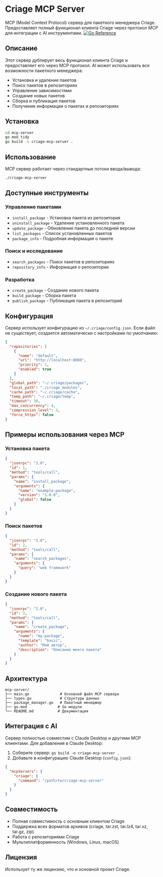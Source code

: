 # Criage MCP Server

MCP (Model Context Protocol) сервер для пакетного менеджера Criage. Предоставляет полный функционал клиента Criage через протокол MCP для интеграции с AI инструментами.
[![Go Reference](https://pkg.go.dev/badge/github.com/criage-oss/criage-mcp.svg)](https://pkg.go.dev/github.com/criage-oss/criage-mcp)

## Описание

Этот сервер дублирует весь функционал клиента Criage и предоставляет его через MCP протокол. AI может использовать все возможности пакетного менеджера:

- Установка и удаление пакетов
- Поиск пакетов в репозиториях
- Управление зависимостями
- Создание новых пакетов
- Сборка и публикация пакетов
- Получение информации о пакетах и репозиториях

## Установка

```bash
cd mcp-server
go mod tidy
go build -o criage-mcp-server .
```

## Использование

MCP сервер работает через стандартные потоки ввода/вывода:

```bash
./criage-mcp-server
```

## Доступные инструменты

### Управление пакетами

- `install_package` - Установка пакета из репозитория
- `uninstall_package` - Удаление установленного пакета  
- `update_package` - Обновление пакета до последней версии
- `list_packages` - Список установленных пакетов
- `package_info` - Подробная информация о пакете

### Поиск и исследование

- `search_packages` - Поиск пакетов в репозиториях
- `repository_info` - Информация о репозитории

### Разработка

- `create_package` - Создание нового пакета
- `build_package` - Сборка пакета
- `publish_package` - Публикация пакета в репозиторий

## Конфигурация

Сервер использует конфигурацию из `~/.criage/config.json`. Если файл не существует, создается автоматически с настройками по умолчанию:

```json
{
  "repositories": [
    {
      "name": "default",
      "url": "http://localhost:8080", 
      "priority": 1,
      "enabled": true
    }
  ],
  "global_path": "~/.criage/packages",
  "local_path": "./criage_modules",
  "cache_path": "~/.criage/cache",
  "temp_path": "~/.criage/temp",
  "timeout": 30,
  "max_concurrency": 4,
  "compression_level": 3,
  "force_https": false
}
```

## Примеры использования через MCP

### Установка пакета

```json
{
  "jsonrpc": "2.0",
  "id": 1,
  "method": "tools/call",
  "params": {
    "name": "install_package",
    "arguments": {
      "name": "example-package",
      "version": "1.0.0",
      "global": false
    }
  }
}
```

### Поиск пакетов

```json
{
  "jsonrpc": "2.0", 
  "id": 2,
  "method": "tools/call",
  "params": {
    "name": "search_packages",
    "arguments": {
      "query": "web framework"
    }
  }
}
```

### Создание нового пакета

```json
{
  "jsonrpc": "2.0",
  "id": 3, 
  "method": "tools/call",
  "params": {
    "name": "create_package",
    "arguments": {
      "name": "my-package",
      "template": "basic",
      "author": "Мой автор",
      "description": "Описание моего пакета"
    }
  }
}
```

## Архитектура

```
mcp-server/
├── main.go              # Основной файл MCP сервера
├── types.go             # Структуры данных
├── package_manager.go   # Пакетный менеджер
├── go.mod              # Go модули
└── README.md           # Документация
```

## Интеграция с AI

Сервер полностью совместим с Claude Desktop и другими MCP клиентами. Для добавления в Claude Desktop:

1. Соберите сервер: `go build -o criage-mcp-server .`
2. Добавьте в конфигурацию Claude Desktop (`config.json`):

```json
{
  "mcpServers": {
    "criage": {
      "command": "/path/to/criage-mcp-server"
    }
  }
}
```

## Совместимость

- Полная совместимость с основным клиентом Criage
- Поддержка всех форматов архивов (criage, tar.zst, tar.lz4, tar.xz, tar.gz, zip)
- Работа с репозиториями Criage
- Мультиплатформенность (Windows, Linux, macOS)

## Лицензия

Использует ту же лицензию, что и основной проект Criage.
